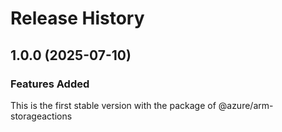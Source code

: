 # Release History
    
## 1.0.0 (2025-07-10)

### Features Added

This is the first stable version with the package of @azure/arm-storageactions
